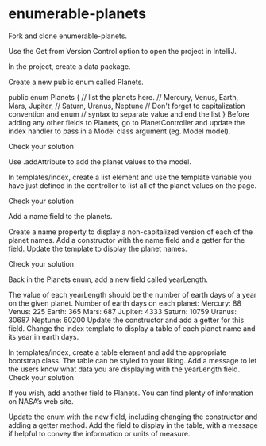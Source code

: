 # enumerable-planets

Fork and clone enumerable-planets.

Use the Get from Version Control option to open the project in IntelliJ.

In the project, create a data package.

Create a new public enum called Planets.

public enum Planets {
   // list the planets here.
   // Mercury, Venus, Earth, Mars, Jupiter,
   // Saturn, Uranus, Neptune
   // Don't forget to capitalization convention and enum
   // syntax to separate value and end the list
}
Before adding any other fields to Planets, go to PlanetController and update the index handler to pass in a Model class argument (eg. Model model).

Check your solution

Use .addAttribute to add the planet values to the model.

In templates/index, create a list element and use the template variable you have just defined in the controller to list all of the planet values on the page.

Check your solution

Add a name field to the planets.

Create a name property to display a non-capitalized version of each of the planet names.
Add a constructor with the name field and a getter for the field.
Update the template to display the planet names.

Check your solution

Back in the Planets enum, add a new field called yearLength.

The value of each yearLength should be the number of earth days of a year on the given planet.
Number of earth days on each planet:
Mercury: 88
Venus: 225
Earth: 365
Mars: 687
Jupiter: 4333
Saturn: 10759
Uranus: 30687
Neptune: 60200
Update the constructor and add a getter for this field.
Change the index template to display a table of each planet name and its year in earth days.

In templates/index, create a table element and add the appropriate bootstrap class.
The table can be styled to your liking.
Add a message to let the users know what data you are displaying with the yearLength field.
Check your solution

If you wish, add another field to Planets. You can find plenty of information on NASA’s web site.

Update the enum with the new field, including changing the constructor and adding a getter method.
Add the field to display in the table, with a message if helpful to convey the information or units of measure.
